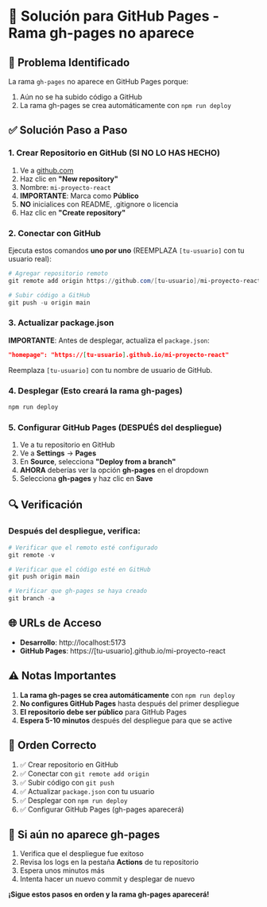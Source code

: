 # 🔧 Solución para GitHub Pages - Rama gh-pages no aparece

## 🚨 Problema Identificado

La rama `gh-pages` no aparece en GitHub Pages porque:
1. Aún no se ha subido código a GitHub
2. La rama gh-pages se crea automáticamente con `npm run deploy`

## ✅ Solución Paso a Paso

### 1. Crear Repositorio en GitHub (SI NO LO HAS HECHO)

1. Ve a [github.com](https://github.com)
2. Haz clic en **"New repository"**
3. Nombre: `mi-proyecto-react`
4. **IMPORTANTE**: Marca como **Público**
5. **NO** inicialices con README, .gitignore o licencia
6. Haz clic en **"Create repository"**

### 2. Conectar con GitHub

Ejecuta estos comandos **uno por uno** (REEMPLAZA `[tu-usuario]` con tu usuario real):

```powershell
# Agregar repositorio remoto
git remote add origin https://github.com/[tu-usuario]/mi-proyecto-react.git

# Subir código a GitHub
git push -u origin main
```

### 3. Actualizar package.json

**IMPORTANTE**: Antes de desplegar, actualiza el `package.json`:

```json
"homepage": "https://[tu-usuario].github.io/mi-proyecto-react"
```

Reemplaza `[tu-usuario]` con tu nombre de usuario de GitHub.

### 4. Desplegar (Esto creará la rama gh-pages)

```powershell
npm run deploy
```

### 5. Configurar GitHub Pages (DESPUÉS del despliegue)

1. Ve a tu repositorio en GitHub
2. Ve a **Settings** → **Pages**
3. En **Source**, selecciona **"Deploy from a branch"**
4. **AHORA** deberías ver la opción **gh-pages** en el dropdown
5. Selecciona **gh-pages** y haz clic en **Save**

## 🔍 Verificación

### Después del despliegue, verifica:

```powershell
# Verificar que el remoto esté configurado
git remote -v

# Verificar que el código esté en GitHub
git push origin main

# Verificar que gh-pages se haya creado
git branch -a
```

## 🌐 URLs de Acceso

- **Desarrollo**: http://localhost:5173
- **GitHub Pages**: https://[tu-usuario].github.io/mi-proyecto-react

## ⚠️ Notas Importantes

1. **La rama gh-pages se crea automáticamente** con `npm run deploy`
2. **No configures GitHub Pages** hasta después del primer despliegue
3. **El repositorio debe ser público** para GitHub Pages
4. **Espera 5-10 minutos** después del despliegue para que se active

## 🎯 Orden Correcto

1. ✅ Crear repositorio en GitHub
2. ✅ Conectar con `git remote add origin`
3. ✅ Subir código con `git push`
4. ✅ Actualizar `package.json` con tu usuario
5. ✅ Desplegar con `npm run deploy`
6. ✅ Configurar GitHub Pages (gh-pages aparecerá)

## 🚨 Si aún no aparece gh-pages

1. Verifica que el despliegue fue exitoso
2. Revisa los logs en la pestaña **Actions** de tu repositorio
3. Espera unos minutos más
4. Intenta hacer un nuevo commit y desplegar de nuevo

**¡Sigue estos pasos en orden y la rama gh-pages aparecerá!** 